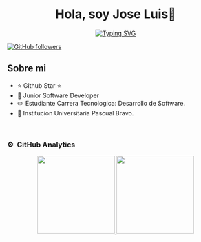 <div align="center">
<h1 align="center">Hola, soy Jose Luis👋</h1>
</div>

<p align="center">
<a href="https://git.io/typing-svg"><img src="https://readme-typing-svg.demolab.com?font=Fira+Code&pause=1000&width=435&lines=Bienvenidos/a+a+mi+Mundo🌍;Soy+estudiante📚+de+Tecnologia;En+Desarrollo+de+Software;En+la+Institucion+Universitaria🏫;Pascual+Bravo💙;Actualmente+pasante+en;Cosmo+School-Comfama♥️;Soy+un+apasionado+por+las+nuevas+Tecnologias+⚛️;La innovacion🦿+Y+el+desarrollo+de+soluciones;Que+generen+valor+y+confianza..☺️;" alt="Typing SVG" /></a>


[![GitHub followers](https://img.shields.io/github/followers/josetamara12?style=social)](https://github.com/Josetamara12)
## Sobre mi

- ⭐ Github Star ⭐ 
- 📲 Junior Software Developer
- ✏️ Estudiante Carrera Tecnologica: Desarrollo de Software. 
- 🏫 Institucion Universitaria Pascual Bravo.
<br>

### ⚙️ &nbsp;GitHub Analytics

<p align="center">
<a href="https://github.com/Josetamara12">
  <img height="180em" src="https://github-readme-stats-eight-theta.vercel.app/api?username=Josetamara12&show_icons=true&theme=algolia&include_all_commits=true&count_private=true"/>
  <img height="180em" src="https://github-readme-stats-eight-theta.vercel.app/api/top-langs/?username=Josetamara12&layout=compact&langs_count=8&theme=algolia"/>
</a>
</p>
